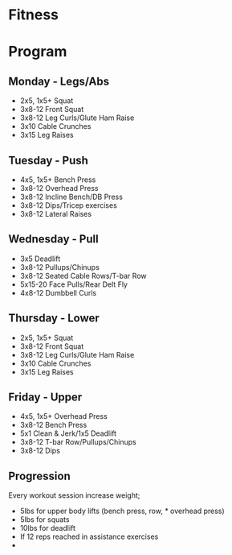 Fitness
=======

# Program

## Monday - Legs/Abs
* 2x5, 1x5+ Squat
* 3x8-12 Front Squat
* 3x8-12 Leg Curls/Glute Ham Raise
* 3x10 Cable Crunches
* 3x15 Leg Raises

## Tuesday - Push
* 4x5, 1x5+ Bench Press
* 3x8-12 Overhead Press
* 3x8-12 Incline Bench/DB Press
* 3x8-12 Dips/Tricep exercises
* 3x8-12 Lateral Raises

## Wednesday - Pull
* 3x5 Deadlift
* 3x8-12 Pullups/Chinups
* 3x8-12 Seated Cable Rows/T-bar Row
* 5x15-20 Face Pulls/Rear Delt Fly
* 4x8-12 Dumbbell Curls

## Thursday - Lower
* 2x5, 1x5+ Squat
* 3x8-12 Front Squat
* 3x8-12 Leg Curls/Glute Ham Raise
* 3x10 Cable Crunches
* 3x15 Leg Raises

## Friday - Upper
* 4x5, 1x5+ Overhead Press
* 3x8-12 Bench Press
* 5x1 Clean & Jerk/1x5 Deadlift
* 3x8-12 T-bar Row/Pullups/Chinups
* 3x8-12 Dips

## Progression
Every workout session increase weight;
* 5lbs for upper body lifts (bench press, row, * overhead press)
* 5lbs for squats
* 10lbs for deadlift
* If 12 reps reached in assistance exercises
* 
